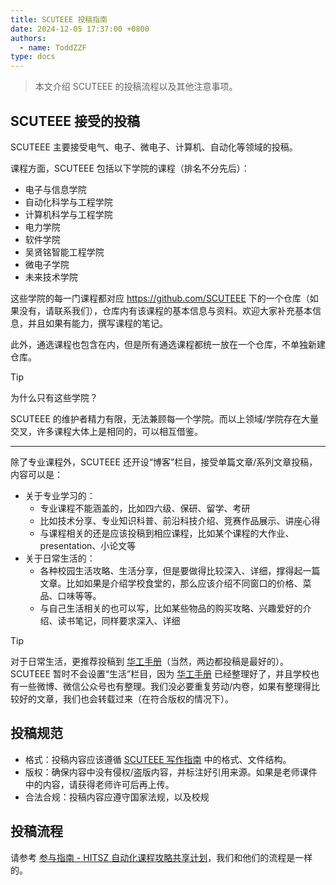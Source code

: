 ```yaml
---
title: SCUTEEE 投稿指南
date: 2024-12-05 17:37:00 +0800
authors:
  - name: ToddZZF
type: docs
---
```


> 本文介绍 SCUTEEE 的投稿流程以及其他注意事项。

<!--more-->

## SCUTEEE 接受的投稿

SCUTEEE 主要接受电气、电子、微电子、计算机、自动化等领域的投稿。

课程方面，SCUTEEE 包括以下学院的课程（排名不分先后）：

- 电子与信息学院
- 自动化科学与工程学院
- 计算机科学与工程学院
- 电力学院
- 软件学院
- 吴贤铭智能工程学院
- 微电子学院
- 未来技术学院

这些学院的每一门课程都对应 <https://github.com/SCUTEEE> 下的一个仓库（如果没有，请联系我们），仓库内有该课程的基本信息与资料。欢迎大家补充基本信息，并且如果有能力，撰写课程的笔记。

此外，通选课程也包含在内，但是所有通选课程都统一放在一个仓库，不单独新建仓库。

> [!TIP]
> 为什么只有这些学院？
>
> SCUTEEE 的维护者精力有限，无法兼顾每一个学院。而以上领域/学院存在大量交叉，许多课程大体上是相同的，可以相互借鉴。

---

除了专业课程外，SCUTEEE 还开设“博客”栏目，接受单篇文章/系列文章投稿，内容可以是：

- 关于专业学习的：
  - 专业课程不能涵盖的，比如四六级、保研、留学、考研
  - 比如技术分享、专业知识科普、前沿科技介绍、竞赛作品展示、讲座心得
  - 与课程相关的还是应该投稿到相应课程，比如某个课程的大作业、presentation、小论文等
- 关于日常生活的：
  - 各种校园生活攻略、生活分享，但是要做得比较深入、详细，撑得起一篇文章。比如如果是介绍学校食堂的，那么应该介绍不同窗口的价格、菜品、口味等等。
  - 与自己生活相关的也可以写，比如某些物品的购买攻略、兴趣爱好的介绍、读书笔记，同样要求深入、详细

> [!TIP]
> 对于日常生活，更推荐投稿到 [华工手册](https://www.gzic.online/)（当然，两边都投稿是最好的）。SCUTEEE 暂时不会设置“生活”栏目，因为 [华工手册](https://www.gzic.online/) 已经整理好了，并且学校也有一些微博、微信公众号也有整理。我们没必要重复劳动/内卷，如果有整理得比较好的文章，我们也会转载过来（在符合版权的情况下）。

## 投稿规范

- 格式：投稿内容应该遵循 [SCUTEEE 写作指南](../writer-guide/) 中的格式、文件结构。
- 版权：确保内容中没有侵权/盗版内容，并标注好引用来源。如果是老师课件中的内容，请获得老师许可后再上传。
- 合法合规：投稿内容应遵守国家法规，以及校规

## 投稿流程

请参考 [参与指南 - HITSZ 自动化课程攻略共享计划](https://hoa.moe/blog/writing-rules/#%e6%93%8d%e4%bd%9c%e6%8c%87%e5%bc%95)，我们和他们的流程是一样的。